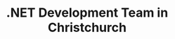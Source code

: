 ---
title: .NET Development Team in Christchurch
permalink: /landings/locations/christchurch/developer/-net
technology: .NET
location: Christchurch
---